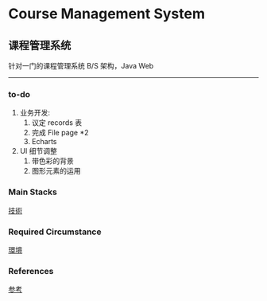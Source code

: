 # Course Management System

## 课程管理系统

针对一门的课程管理系统
B/S 架构，Java Web

---

### to-do

1. 业务开发:
   1. 议定 records 表
   2. 完成 File page \*2
   3. Echarts
2. UI 细节调整
   1. 带色彩的背景
   2. 图形元素的运用

### Main Stacks

[技術](./Document/stacks.md)

### Required Circumstance

[環境](./Document/circumstance.md)

### References

[参考](./Document/references.md)
